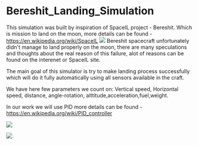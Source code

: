 # Bereshit_Landing_Simulation

This simulation was built by inspiration of SpaceIL project - Bereshit. Which is mission to land on the moon, more details can be found - https://en.wikipedia.org/wiki/SpaceIL
![](https://upload.wikimedia.org/wikipedia/commons/thumb/f/f2/Beresheet_model_on_Habima_Square_20190222_01.jpg/800px-Beresheet_model_on_Habima_Square_20190222_01.jpg)
Bereshit spacecraft unfortunately didn't manage to land properly on the moon, there are many speculations and thoughts about the real reason of this failure, alot of reasons can be found on the interenet or SpaceIL site.

The main goal of this simulator is try to make landing process successfully which will do it fully automatically using all sensors available in the craft.

We have here few parameters we count on: Vertical speed, Horizontal speed, distance, angle-rotation, alttitude,acceleration,fuel,weight.


In our work we will use PID more details can be found - https://en.wikipedia.org/wiki/PID_controller

![](https://upload.wikimedia.org/wikipedia/commons/thumb/4/43/PID_en.svg/1920px-PID_en.svg.png)

![](https://github.com/wfleshman/PID_Control/blob/master/imgs/lander.gif)
